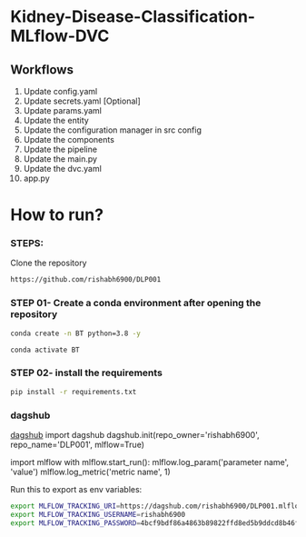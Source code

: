 # Kidney-Disease-Classification-MLflow-DVC


## Workflows

1. Update config.yaml
2. Update secrets.yaml [Optional]
3. Update params.yaml
4. Update the entity
5. Update the configuration manager in src config
6. Update the components
7. Update the pipeline 
8. Update the main.py
9. Update the dvc.yaml
10. app.py

# How to run?
### STEPS:

Clone the repository

```bash
https://github.com/rishabh6900/DLP001
```
### STEP 01- Create a conda environment after opening the repository

```bash
conda create -n BT python=3.8 -y
```

```bash
conda activate BT
```


### STEP 02- install the requirements
```bash
pip install -r requirements.txt
```


### dagshub
[dagshub](https://dagshub.com/)
import dagshub
dagshub.init(repo_owner='rishabh6900', repo_name='DLP001', mlflow=True)

import mlflow
with mlflow.start_run():
  mlflow.log_param('parameter name', 'value')
  mlflow.log_metric('metric name', 1)

Run this to export as env variables:

```bash
export MLFLOW_TRACKING_URI=https://dagshub.com/rishabh6900/DLP001.mlflow
export MLFLOW_TRACKING_USERNAME=rishabh6900
export MLFLOW_TRACKING_PASSWORD=4bcf9bdf86a4863b89822ffd8ed5b9ddcd8b46f2 